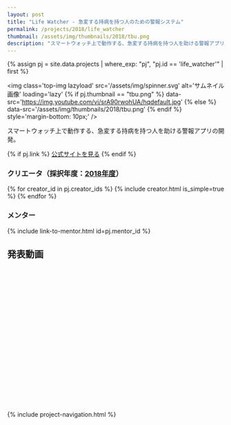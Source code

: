 ```yaml
---
layout: post
title: "Life Watcher - 急変する持病を持つ人のための警報システム"
permalink: /projects/2018/life_watcher
thumbnail: /assets/img/thumbnails/2018/tbu.png
description: "スマートウォッチ上で動作する、急変する持病を持つ人を助ける警報アプリの開発。"
---
```


{% assign pj = site.data.projects | where_exp: "pj", "pj.id == 'life_watcher'" | first %}

<img class='top-img lazyload' src='/assets/img/spinner.svg' alt='サムネイル画像' loading='lazy'
{% if pj.thumbnail == "tbu.png" %} data-src='https://img.youtube.com/vi/srA90rwohUA/hqdefault.jpg'
{% else %}                         data-src='/assets/img/thumbnails/2018/tbu.png'
{% endif %}                        style='margin-bottom: 10px;' />

スマートウォッチ上で動作する、急変する持病を持つ人を助ける警報アプリの開発。

{% if pj.link %}
<a href="{{ pj.link }}" target="_blank" class="button">公式サイトを見る</a>
{% endif %}

### クリエータ（採択年度：<a href='/projects/2018'>2018年度</a>）
<p>
{% for creator_id in pj.creator_ids %}
  {% include creator.html is_simple=true %}
{% endfor %}
</p>

### メンター
<p>{% include link-to-mentor.html id=pj.mentor_id %}</p>

## 発表動画
<div class="youtube">
  <iframe width="560" height="315" class="lazyload" data-src="https://www.youtube.com/embed/srA90rwohUA?rel=0" frameborder="0" allowfullscreen=""></iframe>
</div>

{% include project-navigation.html %}

